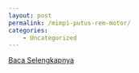 ```yaml
---
layout: post
permalink: /mimpi-putus-rem-motor/
categories:
    - Uncategorized
---
```


[Baca Selengkapnya](/07)